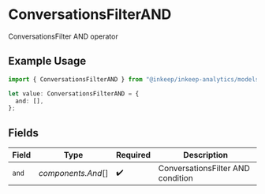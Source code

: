 # ConversationsFilterAND

ConversationsFilter AND operator

## Example Usage

```typescript
import { ConversationsFilterAND } from "@inkeep/inkeep-analytics/models/components";

let value: ConversationsFilterAND = {
  and: [],
};
```

## Fields

| Field                             | Type                              | Required                          | Description                       |
| --------------------------------- | --------------------------------- | --------------------------------- | --------------------------------- |
| `and`                             | *components.And*[]                | :heavy_check_mark:                | ConversationsFilter AND condition |